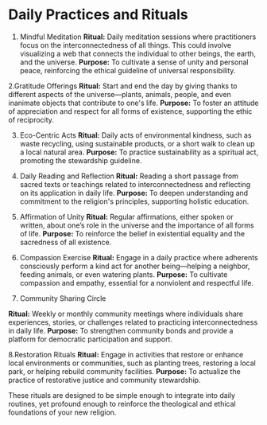 # Daily Practices and Rituals

1. Mindful Meditation
**Ritual:** Daily meditation sessions where practitioners focus on the interconnectedness of all things. This could involve visualizing a web that connects the individual to other beings, the earth, and the universe.
**Purpose:** To cultivate a sense of unity and personal peace, reinforcing the ethical guideline of universal responsibility.

2.Gratitude Offerings
**Ritual:** Start and end the day by giving thanks to different aspects of the universe—plants, animals, people, and even inanimate objects that contribute to one's life.
**Purpose:** To foster an attitude of appreciation and respect for all forms of existence, supporting the ethic of reciprocity.

3. Eco-Centric Acts
**Ritual:** Daily acts of environmental kindness, such as waste recycling, using sustainable products, or a short walk to clean up a local natural area.
**Purpose:** To practice sustainability as a spiritual act, promoting the stewardship guideline.

4. Daily Reading and Reflection
**Ritual:** Reading a short passage from sacred texts or teachings related to interconnectedness and reflecting on its application in daily life.
**Purpose:** To deepen understanding and commitment to the religion's principles, supporting holistic education.

5. Affirmation of Unity
**Ritual:** Regular affirmations, either spoken or written, about one’s role in the universe and the importance of all forms of life.
**Purpose:** To reinforce the belief in existential equality and the sacredness of all existence.

6. Compassion Exercise
**Ritual:** Engage in a daily practice where adherents consciously perform a kind act for another being—helping a neighbor, feeding animals, or even watering plants.
**Purpose:** To cultivate compassion and empathy, essential for a nonviolent and respectful life.

7. Community Sharing Circle

**Ritual:** Weekly or monthly community meetings where individuals share experiences, stories, or challenges related to practicing interconnectedness in daily life.
**Purpose:** To strengthen community bonds and provide a platform for democratic participation and support.

8.Restoration Rituals
**Ritual:** Engage in activities that restore or enhance local environments or communities, such as planting trees, restoring a local park, or helping rebuild community facilities.
**Purpose:** To actualize the practice of restorative justice and community stewardship.

These rituals are designed to be simple enough to integrate into daily routines, yet profound enough to reinforce the theological and ethical foundations of your new religion.